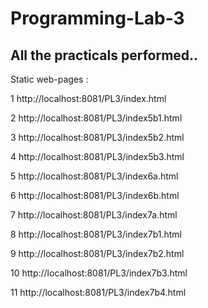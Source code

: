 # Programming-Lab-3

## All the practicals performed..

Static web-pages :

1 http://localhost:8081/PL3/index.html

2 http://localhost:8081/PL3/index5b1.html

3 http://localhost:8081/PL3/index5b2.html

4 http://localhost:8081/PL3/index5b3.html

5 http://localhost:8081/PL3/index6a.html

6 http://localhost:8081/PL3/index6b.html

7 http://localhost:8081/PL3/index7a.html

8 http://localhost:8081/PL3/index7b1.html

9 http://localhost:8081/PL3/index7b2.html

10 http://localhost:8081/PL3/index7b3.html

11 http://localhost:8081/PL3/index7b4.html
